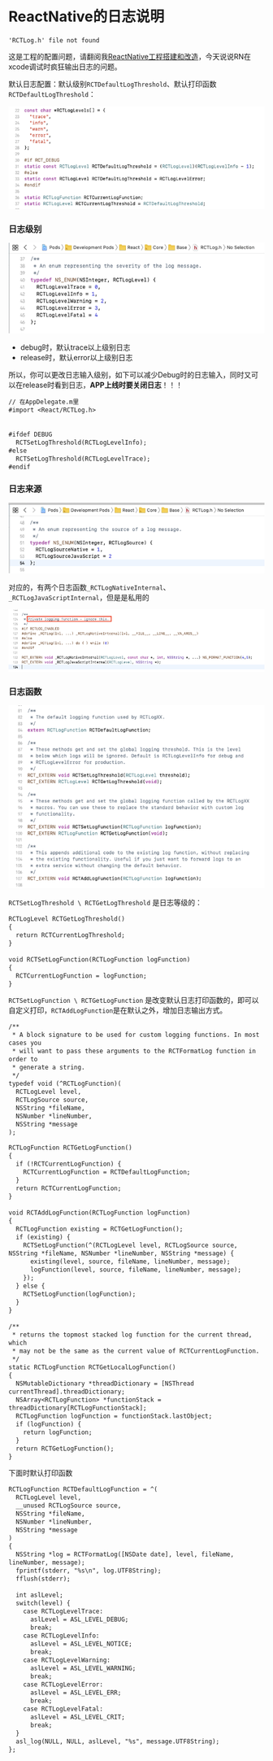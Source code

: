 # ReactNative的日志说明
`'RCTLog.h' file not found`

这是工程的配置问题，请翻阅我[ReactNative工程搭建和改造](https://juejin.im/post/5ce50ca35188252da86da5db)，今天说说RN在xcode调试时疯狂输出日志的问题。

默认日志配置：默认级别`RCTDefaultLogThreshold`、默认打印函数`RCTDefaultLogThreshold`：

![16c6c21cd5726992](media/15875322903752/16c6c21cd5726992.jpg)

### 日志级别

![16c6c1542d7df0e9](media/15875322903752/16c6c1542d7df0e9.jpg)


- debug时，默认trace以上级别日志
- release时，默认error以上级别日志

所以，你可以更改日志输入级别，如下可以减少Debug时的日志输入，同时又可以在release时看到日志，**APP上线时要关闭日志**！！！
```
// 在AppDelegate.m里
#import <React/RCTLog.h>


#ifdef DEBUG
  RCTSetLogThreshold(RCTLogLevelInfo);
#else
  RCTSetLogThreshold(RCTLogLevelTrace);
#endif
```

### 日志来源

![16c6c15f269e8969](media/15875322903752/16c6c15f269e8969.jpg)

对应的，有两个日志函数`_RCTLogNativeInternal`、`_RCTLogJavaScriptInternal`，但是是私用的

![16c6c1c099434c](media/15875322903752/16c6c1c099434cc6.jpg)

### 日志函数

![16c6c1d0c2059e5c](media/15875322903752/16c6c1d0c2059e5c.jpg)

`RCTSetLogThreshold \ RCTGetLogThreshold` 是日志等级的：
```
RCTLogLevel RCTGetLogThreshold()
{
  return RCTCurrentLogThreshold;
}

void RCTSetLogFunction(RCTLogFunction logFunction)
{
  RCTCurrentLogFunction = logFunction;
}
```

`RCTSetLogFunction \ RCTGetLogFunction` 是改变默认日志打印函数的，即可以自定义打印，`RCTAddLogFunction`是在默认之外，增加日志输出方式。
```
/**
 * A block signature to be used for custom logging functions. In most cases you
 * will want to pass these arguments to the RCTFormatLog function in order to
 * generate a string.
 */
typedef void (^RCTLogFunction)(
  RCTLogLevel level,
  RCTLogSource source,
  NSString *fileName,
  NSNumber *lineNumber,
  NSString *message
);
```

```
RCTLogFunction RCTGetLogFunction()
{
  if (!RCTCurrentLogFunction) {
    RCTCurrentLogFunction = RCTDefaultLogFunction;
  }
  return RCTCurrentLogFunction;
}

void RCTAddLogFunction(RCTLogFunction logFunction)
{
  RCTLogFunction existing = RCTGetLogFunction();
  if (existing) {
    RCTSetLogFunction(^(RCTLogLevel level, RCTLogSource source, NSString *fileName, NSNumber *lineNumber, NSString *message) {
      existing(level, source, fileName, lineNumber, message);
      logFunction(level, source, fileName, lineNumber, message);
    });
  } else {
    RCTSetLogFunction(logFunction);
  }
}

/**
 * returns the topmost stacked log function for the current thread, which
 * may not be the same as the current value of RCTCurrentLogFunction.
 */
static RCTLogFunction RCTGetLocalLogFunction()
{
  NSMutableDictionary *threadDictionary = [NSThread currentThread].threadDictionary;
  NSArray<RCTLogFunction> *functionStack = threadDictionary[RCTLogFunctionStack];
  RCTLogFunction logFunction = functionStack.lastObject;
  if (logFunction) {
    return logFunction;
  }
  return RCTGetLogFunction();
}
```

下面时默认打印函数
```
RCTLogFunction RCTDefaultLogFunction = ^(
  RCTLogLevel level,
  __unused RCTLogSource source,
  NSString *fileName,
  NSNumber *lineNumber,
  NSString *message
)
{
  NSString *log = RCTFormatLog([NSDate date], level, fileName, lineNumber, message);
  fprintf(stderr, "%s\n", log.UTF8String);
  fflush(stderr);

  int aslLevel;
  switch(level) {
    case RCTLogLevelTrace:
      aslLevel = ASL_LEVEL_DEBUG;
      break;
    case RCTLogLevelInfo:
      aslLevel = ASL_LEVEL_NOTICE;
      break;
    case RCTLogLevelWarning:
      aslLevel = ASL_LEVEL_WARNING;
      break;
    case RCTLogLevelError:
      aslLevel = ASL_LEVEL_ERR;
      break;
    case RCTLogLevelFatal:
      aslLevel = ASL_LEVEL_CRIT;
      break;
  }
  asl_log(NULL, NULL, aslLevel, "%s", message.UTF8String);
};
```
